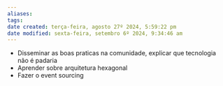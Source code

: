 ```yaml
---
aliases: 
tags: 
date created: terça-feira, agosto 27º 2024, 5:59:22 pm
date modified: sexta-feira, setembro 6º 2024, 9:34:46 am
---
```

- Disseminar as boas praticas na comunidade, explicar que tecnologia não é padaria
- Aprender sobre arquitetura hexagonal
- Fazer o event sourcing